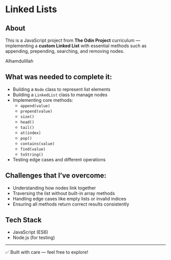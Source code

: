 # Linked Lists

## About

This is a JavaScript project from **The Odin Project** curriculum — implementing a **custom Linked List** with essential methods such as appending, prepending, searching, and removing nodes.

Alhamdulillah

## What was needed to complete it:

- Building a `Node` class to represent list elements
- Building a `LinkedList` class to manage nodes
- Implementing core methods:
  - `append(value)`
  - `prepend(value)`
  - `size()`
  - `head()`
  - `tail()`
  - `at(index)`
  - `pop()`
  - `contains(value)`
  - `find(value)`
  - `toString()`
- Testing edge cases and different operations

## Challenges that I’ve overcome:

- Understanding how nodes link together
- Traversing the list without built-in array methods
- Handling edge cases like empty lists or invalid indices
- Ensuring all methods return correct results consistently

## Tech Stack

- JavaScript (ES6)
- Node.js (for testing)

---

✅ Built with care — feel free to explore!

